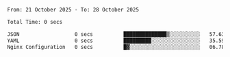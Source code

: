 <!--START_SECTION:waka-->

```txt
From: 21 October 2025 - To: 28 October 2025

Total Time: 0 secs

JSON                  0 secs          ██████████████▒░░░░░░░░░░   57.63 %
YAML                  0 secs          █████████░░░░░░░░░░░░░░░░   35.59 %
Nginx Configuration   0 secs          █▓░░░░░░░░░░░░░░░░░░░░░░░   06.78 %
```

<!--END_SECTION:waka-->
